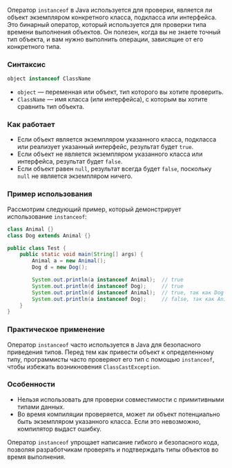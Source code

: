 Оператор `instanceof` в Java используется для проверки, является ли объект экземпляром конкретного класса, подкласса или интерфейса. Это бинарный оператор, который используется для проверки типа времени выполнения объектов. Он полезен, когда вы не знаете точный тип объекта, и вам нужно выполнить операции, зависящие от его конкретного типа.

### Синтаксис

```java
object instanceof ClassName
```

- `object` — переменная или объект, тип которого вы хотите проверить.
- `ClassName` — имя класса (или интерфейса), с которым вы хотите сравнить тип объекта.

### Как работает

- Если объект является экземпляром указанного класса, подкласса или реализует указанный интерфейс, результат будет `true`.
- Если объект не является экземпляром указанного класса или интерфейса, результат будет `false`.
- Если объект равен `null`, результат всегда будет `false`, поскольку `null` не является экземпляром ничего.

### Пример использования

Рассмотрим следующий пример, который демонстрирует использование `instanceof`:

```java
class Animal {}
class Dog extends Animal {}

public class Test {
    public static void main(String[] args) {
        Animal a = new Animal();
        Dog d = new Dog();

        System.out.println(a instanceof Animal);  // true
        System.out.println(d instanceof Dog);     // true
        System.out.println(d instanceof Animal);  // true, так как Dog наследуется от Animal
        System.out.println(a instanceof Dog);     // false, так как Animal не является экземпляром Dog
    }
}
```

### Практическое применение

Оператор `instanceof` часто используется в Java для безопасного приведения типов. Перед тем как привести объект к определенному типу, программисты часто проверяют его тип с помощью `instanceof`, чтобы избежать возникновения `ClassCastException`.

### Особенности

- Нельзя использовать для проверки совместимости с примитивными типами данных.
- Во время компиляции проверяется, может ли объект потенциально быть экземпляром указанного класса. Если это невозможно, компилятор выдаст ошибку.

Оператор `instanceof` упрощает написание гибкого и безопасного кода, позволяя разработчикам проверять и подтверждать типы объектов во время выполнения.